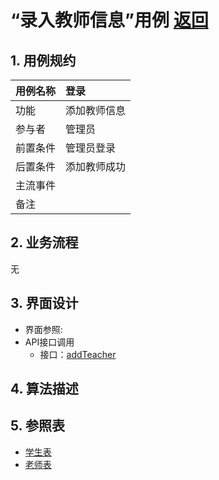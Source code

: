 # “录入教师信息”用例 [返回](../README.md)

## 1. 用例规约

|用例名称|登录|
|-------|:-------------|
|功能|添加教师信息|
|参与者|管理员|
|前置条件| 管理员登录|
|后置条件|添加教师成功|
|主流事件| |
|备注| |

## 2. 业务流程
无

## 3. 界面设计
- 界面参照: 
- API接口调用
    - 接口：[addTeacher](../接口/addTeacher.md)
    
## 4. 算法描述 

    
## 5. 参照表

- [学生表](../数据库表/数据库表.md/#学生表)
- [老师表](../数据库表/数据库表.md/#老师表)
